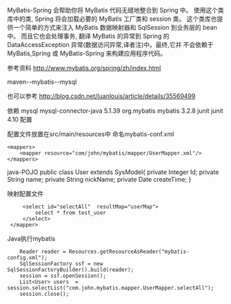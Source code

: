 

MyBatis-Spring 会帮助你将 MyBatis 代码无缝地整合到 Spring 中。
使用这个类库中的类, Spring 将会加载必要的 MyBatis 工厂类和 session 类。 这个类库也提供一个简单的方式来注入 MyBatis 数据映射器和 SqlSession 到业务层的 bean 中。 而且它也会处理事务, 翻译 MyBatis 的异常到 Spring 的 DataAccessException 异常(数据访问异常,译者注)中。最终,它并 不会依赖于 MyBatis,Spring 或 MyBatis-Spring 来构建应用程序代码。


参考资料
http://www.mybatis.org/spring/zh/index.html






maven--mybatis--mysql

也可以参考
http://blog.csdn.net/luanlouis/article/details/35569499

依赖
<dependencies>
	<dependency>
	  <groupId>mysql</groupId>
	  <artifactId>mysql-connector-java</artifactId>
	  <version>5.1.39</version>
	</dependency>
	<dependency>
	 <groupId>org.mybatis</groupId>
	 <artifactId>mybatis</artifactId>
	 <version>3.2.8</version>
	</dependency>
	<dependency>
	 <groupId>junit</groupId>
	 <artifactId>junit</artifactId>
	 <version>4.10</version>
	</dependency>
</dependencies>
配置

配置文件放置在src/main/resources中
命名mybatis-conf.xml

<?xml version="1.0" encoding="UTF-8" ?>  
<!DOCTYPE configuration PUBLIC "-//ibatis.apache.org//DTD Config 3.0//EN" "http://ibatis.apache.org/dtd/ibatis-3-config.dtd">  

<configuration>  
	<environments default="environment">  
		<environment id="environment">  
			<transactionManager type="JDBC" />  
			<dataSource type="POOLED">  
				<property name="driver" value="com.mysql.jdbc.Driver" />  
				<property name="url"   value="jdbc:mysql://120.76.85.35:13307/linklaws_dev" />  
				<property name="username" value="linklaws" />  
				<property name="password" value="linklaws_123" />  
			</dataSource>  
		</environment>  
	</environments>  
	
	<mappers> 
		<mapper resource="com/john/mybatis/mapper/UserMapper.xml"/> 
	</mappers>  
</configuration>  

java-POJO
public class User extends SysModel{
	private Integer Id;
	private String name;
	private String nickName;
	private Date createTime;
}


映射配置文件
	<?xml version="1.0" encoding="UTF-8" ?>
	<!DOCTYPE mapper PUBLIC "-//mybatis.org//DTD Mapper 3.0//EN" "http://mybatis.org/dtd/mybatis-3-mapper.dtd" >			 
	 <mapper namespace="com.john.mybatis.mapper.UserMapper">
		 <resultMap type="com.john.mybatis.model.User" id="userMap">
			 <id column="id" property="id" />
			 <result column="name" property="name" />
			 <result column="nick_name" property="nickName" />
			 <result column="create_time" property="createTime" />
		 </resultMap>
		 
		 <select id="selectAll"  resultMap="userMap">
			 select * from test_user
		 </select>
	 </mapper>


Java执行mybatis

		Reader reader = Resources.getResourceAsReader("mybatis-config.xml");
		SqlSessionFactory ssf = new SqlSessionFactoryBuilder().build(reader);
		session = ssf.openSession();
		List<User> users  = session.selectList("com.john.mybatis.mapper.UserMapper.selectAll");
		session.close();














